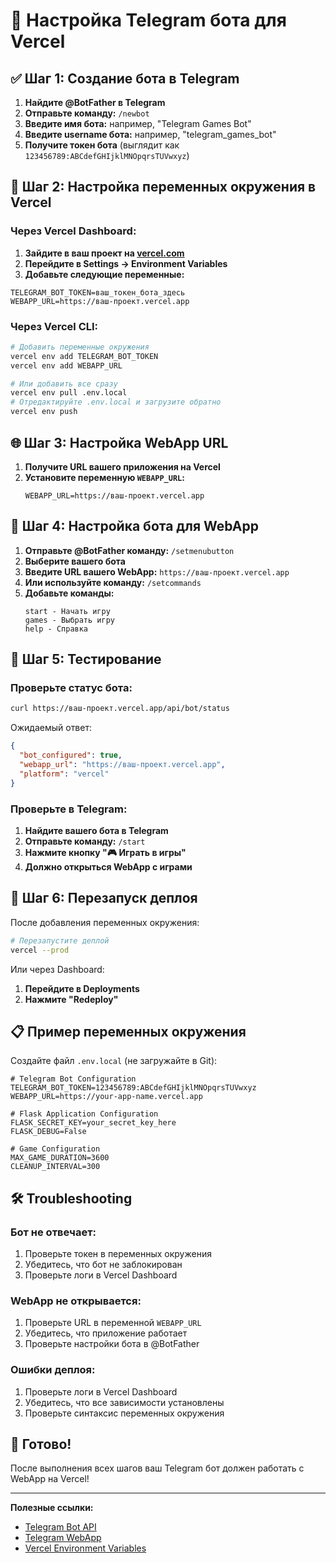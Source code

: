 # 🤖 Настройка Telegram бота для Vercel

## ✅ Шаг 1: Создание бота в Telegram

1. **Найдите @BotFather в Telegram**
2. **Отправьте команду:** `/newbot`
3. **Введите имя бота:** например, "Telegram Games Bot"
4. **Введите username бота:** например, "telegram_games_bot"
5. **Получите токен бота** (выглядит как `123456789:ABCdefGHIjklMNOpqrsTUVwxyz`)

## 🔧 Шаг 2: Настройка переменных окружения в Vercel

### Через Vercel Dashboard:

1. **Зайдите в ваш проект на [vercel.com](https://vercel.com)**
2. **Перейдите в Settings → Environment Variables**
3. **Добавьте следующие переменные:**

```
TELEGRAM_BOT_TOKEN=ваш_токен_бота_здесь
WEBAPP_URL=https://ваш-проект.vercel.app
```

### Через Vercel CLI:

```bash
# Добавить переменные окружения
vercel env add TELEGRAM_BOT_TOKEN
vercel env add WEBAPP_URL

# Или добавить все сразу
vercel env pull .env.local
# Отредактируйте .env.local и загрузите обратно
vercel env push
```

## 🌐 Шаг 3: Настройка WebApp URL

1. **Получите URL вашего приложения на Vercel**
2. **Установите переменную `WEBAPP_URL`:**
   ```
   WEBAPP_URL=https://ваш-проект.vercel.app
   ```

## 🤖 Шаг 4: Настройка бота для WebApp

1. **Отправьте @BotFather команду:** `/setmenubutton`
2. **Выберите вашего бота**
3. **Введите URL вашего WebApp:** `https://ваш-проект.vercel.app`
4. **Или используйте команду:** `/setcommands`
5. **Добавьте команды:**
   ```
   start - Начать игру
   games - Выбрать игру
   help - Справка
   ```

## 🧪 Шаг 5: Тестирование

### Проверьте статус бота:

```bash
curl https://ваш-проект.vercel.app/api/bot/status
```

Ожидаемый ответ:
```json
{
  "bot_configured": true,
  "webapp_url": "https://ваш-проект.vercel.app",
  "platform": "vercel"
}
```

### Проверьте в Telegram:

1. **Найдите вашего бота в Telegram**
2. **Отправьте команду:** `/start`
3. **Нажмите кнопку "🎮 Играть в игры"**
4. **Должно открыться WebApp с играми**

## 🔄 Шаг 6: Перезапуск деплоя

После добавления переменных окружения:

```bash
# Перезапустите деплой
vercel --prod
```

Или через Dashboard:
1. **Перейдите в Deployments**
2. **Нажмите "Redeploy"**

## 📋 Пример переменных окружения

Создайте файл `.env.local` (не загружайте в Git):

```env
# Telegram Bot Configuration
TELEGRAM_BOT_TOKEN=123456789:ABCdefGHIjklMNOpqrsTUVwxyz
WEBAPP_URL=https://your-app-name.vercel.app

# Flask Application Configuration
FLASK_SECRET_KEY=your_secret_key_here
FLASK_DEBUG=False

# Game Configuration
MAX_GAME_DURATION=3600
CLEANUP_INTERVAL=300
```

## 🛠️ Troubleshooting

### Бот не отвечает:
1. Проверьте токен в переменных окружения
2. Убедитесь, что бот не заблокирован
3. Проверьте логи в Vercel Dashboard

### WebApp не открывается:
1. Проверьте URL в переменной `WEBAPP_URL`
2. Убедитесь, что приложение работает
3. Проверьте настройки бота в @BotFather

### Ошибки деплоя:
1. Проверьте логи в Vercel Dashboard
2. Убедитесь, что все зависимости установлены
3. Проверьте синтаксис переменных окружения

## 🎉 Готово!

После выполнения всех шагов ваш Telegram бот должен работать с WebApp на Vercel!

---

**Полезные ссылки:**
- [Telegram Bot API](https://core.telegram.org/bots/api)
- [Telegram WebApp](https://core.telegram.org/bots/webapps)
- [Vercel Environment Variables](https://vercel.com/docs/concepts/projects/environment-variables) 